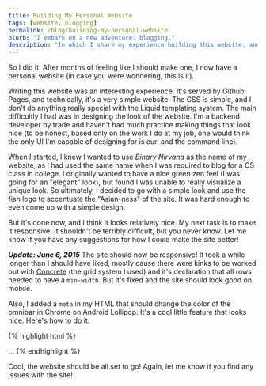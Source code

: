 ```yaml
---
title: Building My Personal Website
tags: [website, blogging]
permalink: /blog/building-my-personal-website
blurb: "I embark on a new adventure: blogging."
description: "In which I share my experience building this website, and start blogging."
---
```


So I did it. After months of feeling like I should make one, I now have a personal website (in case you were wondering, this is it).

Writing this website was an interesting experience. It's served by Github Pages, and technically, it's a very simple website. The CSS is simple, and I don't do anything really special with the Liquid templating system. The main difficultly I had was in designing the look of the website. I'm a backend developer by trade and haven't had much practice making things that look nice (to be honest, based only on the work I do at my job, one would think the only UI I'm capable of designing for is curl and the command line).

When I started, I knew I wanted to use *Binary Nirvana* as the name of my website, as I had used the same name when I was required to blog for a CS class in college. I originally wanted to have a nice green zen feel (I was going for an "elegant" look), but found I was unable to really visualize a unique look. So ultimately, I decided to go with a simple look and use the fish logo to accentuate the "Asian-ness" of the site. It was hard enough to even come up with a simple design.

But it's done now, and I think it looks relatively nice. My next task is to make it responsive. It shouldn't be terribly difficult, but you never know. Let me know if you have any suggestions for how I could make the site better!

***Update: June 6, 2015***
The site should now be responsive! It took a while longer than I should have liked, mostly cause there were kinks to be worked out with [Concrete](https://github.com/davidlumley/concrete) (the grid system I used) and it's declaration that all rows needed to have a `min-width`. But it's fixed and the site should look good on mobile.

Also, I added a `meta` in my HTML that should change the color of the omnibar in Chrome on Android Lollipop. It's a cool little feature that looks nice. Here's how to do it:

{% highlight html %}
<head>
    <meta name="theme-color" content="#f33">
    ...
</head>
{% endhighlight %}

Cool, the website should be all set to go! Again, let me know if you find any issues with the site!
